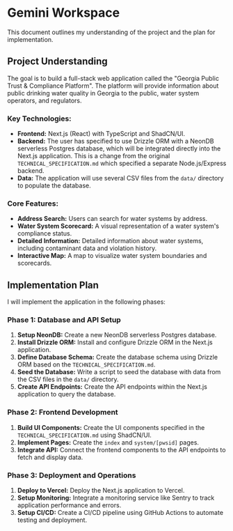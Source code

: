 # Gemini Workspace

This document outlines my understanding of the project and the plan for implementation.

## Project Understanding

The goal is to build a full-stack web application called the "Georgia Public Trust & Compliance Platform". The platform will provide information about public drinking water quality in Georgia to the public, water system operators, and regulators.

### Key Technologies:

*   **Frontend:** Next.js (React) with TypeScript and ShadCN/UI.
*   **Backend:** The user has specified to use Drizzle ORM with a NeonDB serverless Postgres database, which will be integrated directly into the Next.js application. This is a change from the original `TECHNICAL_SPECIFICATION.md` which specified a separate Node.js/Express backend.
*   **Data:** The application will use several CSV files from the `data/` directory to populate the database.

### Core Features:

*   **Address Search:** Users can search for water systems by address.
*   **Water System Scorecard:** A visual representation of a water system's compliance status.
*   **Detailed Information:** Detailed information about water systems, including contaminant data and violation history.
*   **Interactive Map:** A map to visualize water system boundaries and scorecards.

## Implementation Plan

I will implement the application in the following phases:

### Phase 1: Database and API Setup

1.  **Setup NeonDB:** Create a new NeonDB serverless Postgres database.
2.  **Install Drizzle ORM:** Install and configure Drizzle ORM in the Next.js application.
3.  **Define Database Schema:** Create the database schema using Drizzle ORM based on the `TECHNICAL_SPECIFICATION.md`.
4.  **Seed the Database:** Write a script to seed the database with data from the CSV files in the `data/` directory.
5.  **Create API Endpoints:** Create the API endpoints within the Next.js application to query the database.

### Phase 2: Frontend Development

1.  **Build UI Components:** Create the UI components specified in the `TECHNICAL_SPECIFICATION.md` using ShadCN/UI.
2.  **Implement Pages:** Create the `index` and `system/[pwsid]` pages.
3.  **Integrate API:** Connect the frontend components to the API endpoints to fetch and display data.

### Phase 3: Deployment and Operations

1.  **Deploy to Vercel:** Deploy the Next.js application to Vercel.
2.  **Setup Monitoring:** Integrate a monitoring service like Sentry to track application performance and errors.
3.  **Setup CI/CD:** Create a CI/CD pipeline using GitHub Actions to automate testing and deployment.

